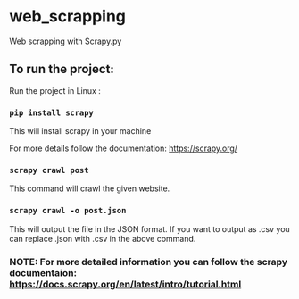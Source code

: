 # web_scrapping
Web scrapping with Scrapy.py

## To run the project:
Run the project in Linux :

### `pip install scrapy`
This will install scrapy in your machine

For more details follow the documentation: https://scrapy.org/

### `scrapy crawl post`
This command will crawl the given website.

### `scrapy crawl -o post.json`
This will output the file in the JSON format.
If you want to output as .csv you can replace .json with .csv in the above command.

### NOTE: For more detailed information you can follow the scrapy documentaion: https://docs.scrapy.org/en/latest/intro/tutorial.html
